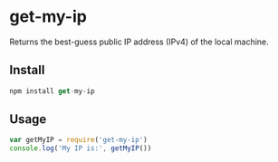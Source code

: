 get-my-ip
=========

Returns the best-guess public IP address (IPv4) of the local machine.

## Install

```js
npm install get-my-ip
```

## Usage

```js
var getMyIP = require('get-my-ip')
console.log('My IP is:', getMyIP())
```